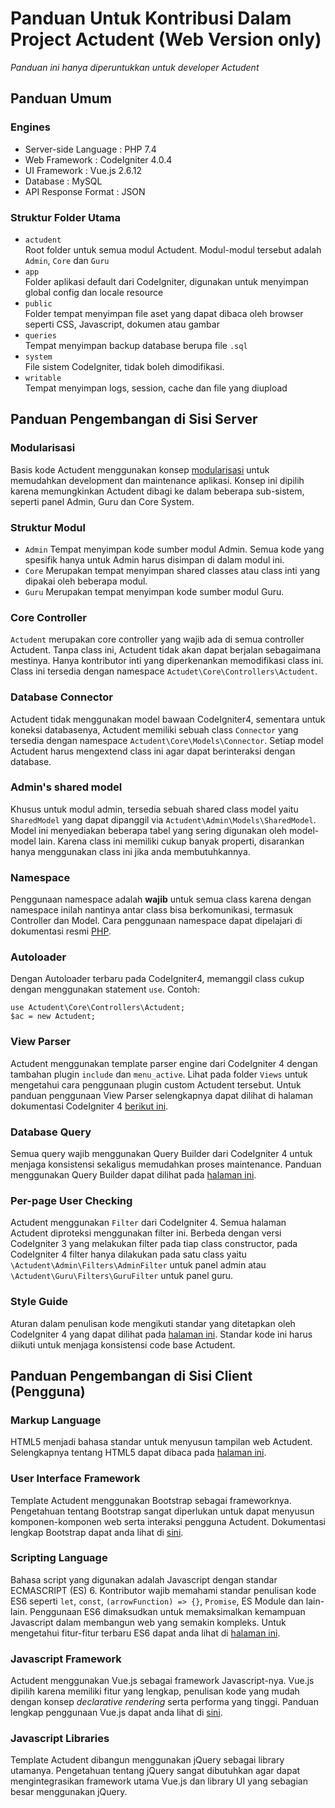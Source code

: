 # Panduan Untuk Kontribusi Dalam Project Actudent (Web Version only)
<i>Panduan ini hanya diperuntukkan untuk developer Actudent</i>

## Panduan Umum
### Engines
- Server-side Language : PHP 7.4
- Web Framework : CodeIgniter 4.0.4
- UI Framework : Vue.js 2.6.12
- Database : MySQL
- API Response Format : JSON

### Struktur Folder Utama
- `actudent`<br>
Root folder untuk semua modul Actudent. Modul-modul tersebut adalah `Admin`, `Core` dan `Guru`
- `app`<br>
Folder aplikasi default dari CodeIgniter, digunakan untuk menyimpan global config dan locale resource
- `public`<br>
Folder tempat menyimpan file aset yang dapat dibaca oleh browser seperti CSS, Javascript, dokumen atau gambar
- `queries` <br>
Tempat menyimpan backup database berupa file `.sql`
- `system` <br>
File sistem CodeIgniter, tidak boleh dimodifikasi.
- `writable` <br>
Tempat menyimpan logs, session, cache dan file yang diupload

## Panduan Pengembangan di Sisi Server
### Modularisasi
Basis kode Actudent menggunakan konsep [modularisasi](https://en.wikipedia.org/wiki/Hierarchical_model%E2%80%93view%E2%80%93controller) untuk memudahkan development dan maintenance aplikasi. Konsep ini dipilih karena memungkinkan Actudent dibagi ke dalam beberapa sub-sistem, seperti panel Admin, Guru dan Core System. 

### Struktur Modul
- `Admin`
Tempat menyimpan kode sumber modul Admin. Semua kode yang spesifik hanya untuk Admin harus disimpan di dalam modul ini.
- `Core`
Merupakan tempat menyimpan shared classes atau class inti yang dipakai oleh beberapa modul.
- `Guru`
Merupakan tempat menyimpan kode sumber modul Guru.

### Core Controller
`Actudent` merupakan core controller yang wajib ada di semua controller Actudent. Tanpa class ini, Actudent tidak akan dapat berjalan sebagaimana mestinya. Hanya kontributor inti yang diperkenankan memodifikasi class ini. Class ini tersedia dengan namespace `Actudet\Core\Controllers\Actudent`.

### Database Connector
Actudent tidak menggunakan model bawaan CodeIgniter4, sementara untuk koneksi databasenya, Actudent
memiliki sebuah class `Connector` yang tersedia dengan namespace `Actudent\Core\Models\Connector`.
Setiap model Actudent harus mengextend class ini agar dapat berinteraksi dengan database.

### Admin's shared model
Khusus untuk modul admin, tersedia sebuah shared class model yaitu `SharedModel` yang dapat dipanggil via `Actudent\Admin\Models\SharedModel`. Model ini menyediakan beberapa tabel yang sering digunakan oleh model-model lain. Karena class ini memiliki cukup banyak properti, disarankan hanya menggunakan class ini jika anda membutuhkannya.

### Namespace
Penggunaan namespace adalah <b>wajib</b> untuk semua class karena dengan namespace inilah nantinya antar class bisa berkomunikasi, termasuk Controller dan Model. Cara penggunaan namespace dapat dipelajari di dokumentasi resmi [PHP](https://www.php.net/manual/en/language.namespaces.php).

### Autoloader
Dengan Autoloader terbaru pada CodeIgniter4, memanggil class cukup dengan menggunakan statement `use`. Contoh:<br>
```
use Actudent\Core\Controllers\Actudent;
$ac = new Actudent;
```

### View Parser
Actudent menggunakan template parser engine dari CodeIgniter 4 dengan tambahan plugin `include` dan `menu_active`. Lihat pada folder `Views` untuk mengetahui cara penggunaan plugin custom Actudent tersebut. Untuk panduan penggunaan View Parser selengkapnya dapat dilihat di halaman dokumentasi CodeIgniter 4 [berikut ini](https://codeigniter4.github.io/CodeIgniter4/outgoing/view_parser.html).

### Database Query
Semua query wajib menggunakan Query Builder dari CodeIgniter 4 untuk menjaga konsistensi sekaligus memudahkan proses maintenance. Panduan menggunakan Query Builder  dapat dilihat pada [halaman ini](https://codeigniter4.github.io/CodeIgniter4/database/query_builder.html).

### Per-page User Checking
Actudent menggunakan `Filter` dari CodeIgniter 4. Semua halaman Actudent diproteksi menggunakan filter ini. Berbeda dengan versi CodeIgniter 3 yang melakukan filter pada tiap class constructor, pada CodeIgniter 4 filter hanya dilakukan pada satu class yaitu `\Actudent\Admin\Filters\AdminFilter` untuk panel admin atau `\Actudent\Guru\Filters\GuruFilter` untuk panel guru.

### Style Guide
Aturan dalam penulisan kode mengikuti standar yang ditetapkan oleh CodeIgniter 4 yang dapat dilihat pada [halaman ini](https://github.com/codeigniter4/CodeIgniter4/blob/develop/contributing/styleguide.rst). Standar kode ini harus diikuti untuk menjaga konsistensi code base Actudent.

## Panduan Pengembangan di Sisi Client (Pengguna)
### Markup Language
HTML5 menjadi bahasa standar untuk menyusun tampilan web Actudent. Selengkapnya tentang HTML5 dapat dibaca pada [halaman ini](https://www.w3.org/TR/2011/WD-html5-20110405/).

### User Interface Framework
Template Actudent menggunakan Bootstrap sebagai frameworknya. Pengetahuan tentang Bootstrap sangat diperlukan untuk dapat menyusun komponen-komponen web serta interaksi pengguna Actudent. Dokumentasi lengkap Bootstrap dapat anda lihat di [sini](https://getbootstrap.com/docs/4.0/getting-started/introduction/).

### Scripting Language
Bahasa script yang digunakan adalah Javascript dengan standar ECMASCRIPT (ES) 6. Kontributor wajib memahami standar penulisan kode ES6 seperti `let`, `const`, `(arrowFunction) => {}`, `Promise`, ES Module dan lain-lain. Penggunaan ES6 dimaksudkan untuk memaksimalkan kemampuan Javascript dalam membangun web yang semakin kompleks. Untuk mengetahui fitur-fitur terbaru ES6 dapat anda lihat di [halaman ini](http://es6-features.org).

### Javascript Framework
Actudent menggunakan Vue.js sebagai framework Javascript-nya. Vue.js dipilih karena memiliki fitur yang lengkap, penulisan kode yang mudah dengan konsep <i>declarative rendering</i> serta performa yang tinggi. Panduan lengkap penggunaan Vue.js dapat anda lihat di [sini](https://vuejs.org/v2/guide/).

### Javascript Libraries
Template Actudent dibangun menggunakan jQuery sebagai library utamanya. Pengetahuan tentang jQuery sangat dibutuhkan agar dapat mengintegrasikan framework utama Vue.js dan library UI yang sebagian besar menggunakan jQuery.